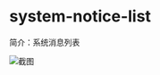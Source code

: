 # system-notice-list

简介：系统消息列表

![截图](https://img.alicdn.com/tfs/TB1Xz9cf5qAXuNjy1XdXXaYcVXa-1904-638.png)





